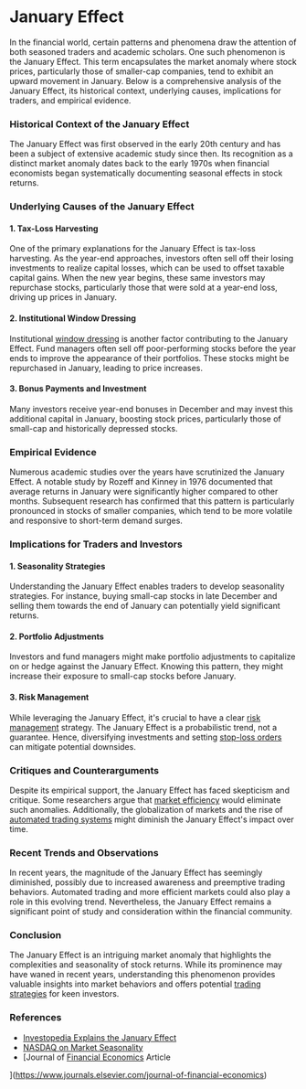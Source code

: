 # January Effect

In the financial world, certain patterns and phenomena draw the attention of both seasoned traders and academic scholars. One such phenomenon is the January Effect. This term encapsulates the market anomaly where stock prices, particularly those of smaller-cap companies, tend to exhibit an upward movement in January. Below is a comprehensive analysis of the January Effect, its historical context, underlying causes, implications for traders, and empirical evidence.

### Historical Context of the January Effect

The January Effect was first observed in the early 20th century and has been a subject of extensive academic study since then. Its recognition as a distinct market anomaly dates back to the early 1970s when financial economists began systematically documenting seasonal effects in stock returns.

### Underlying Causes of the January Effect

#### 1. Tax-Loss Harvesting
One of the primary explanations for the January Effect is tax-loss harvesting. As the year-end approaches, investors often sell off their losing investments to realize capital losses, which can be used to offset taxable capital gains. When the new year begins, these same investors may repurchase stocks, particularly those that were sold at a year-end loss, driving up prices in January.

#### 2. Institutional Window Dressing
Institutional [window dressing](../w/window_dressing.md) is another factor contributing to the January Effect. Fund managers often sell off poor-performing stocks before the year ends to improve the appearance of their portfolios. These stocks might be repurchased in January, leading to price increases.

#### 3. Bonus Payments and Investment
Many investors receive year-end bonuses in December and may invest this additional capital in January, boosting stock prices, particularly those of small-cap and historically depressed stocks.

### Empirical Evidence

Numerous academic studies over the years have scrutinized the January Effect. A notable study by Rozeff and Kinney in 1976 documented that average returns in January were significantly higher compared to other months. Subsequent research has confirmed that this pattern is particularly pronounced in stocks of smaller companies, which tend to be more volatile and responsive to short-term demand surges.

### Implications for Traders and Investors

#### 1. Seasonality Strategies
Understanding the January Effect enables traders to develop seasonality strategies. For instance, buying small-cap stocks in late December and selling them towards the end of January can potentially yield significant returns.

#### 2. Portfolio Adjustments
Investors and fund managers might make portfolio adjustments to capitalize on or hedge against the January Effect. Knowing this pattern, they might increase their exposure to small-cap stocks before January.

#### 3. Risk Management
While leveraging the January Effect, it's crucial to have a clear [risk management](../r/risk_management.md) strategy. The January Effect is a probabilistic trend, not a guarantee. Hence, diversifying investments and setting [stop-loss orders](../s/stop-loss_orders.md) can mitigate potential downsides.

### Critiques and Counterarguments

Despite its empirical support, the January Effect has faced skepticism and critique. Some researchers argue that [market efficiency](../m/market_efficiency.md) would eliminate such anomalies. Additionally, the globalization of markets and the rise of [automated trading systems](../a/automated_trading_systems.md) might diminish the January Effect's impact over time.

### Recent Trends and Observations

In recent years, the magnitude of the January Effect has seemingly diminished, possibly due to increased awareness and preemptive trading behaviors. Automated trading and more efficient markets could also play a role in this evolving trend. Nevertheless, the January Effect remains a significant point of study and consideration within the financial community.

### Conclusion

The January Effect is an intriguing market anomaly that highlights the complexities and seasonality of stock returns. While its prominence may have waned in recent years, understanding this phenomenon provides valuable insights into market behaviors and offers potential [trading strategies](../t/trading_strategies.md) for keen investors. 

### References

- [Investopedia Explains the January Effect](https://www.investopedia.com/terms/j/januaryeffect.asp)
- [NASDAQ on Market Seasonality](https://www.nasdaq.com/)
- [Journal of [Financial Economics](../f/financial_economics.md) Article

](https://www.journals.elsevier.com/journal-of-financial-economics)
